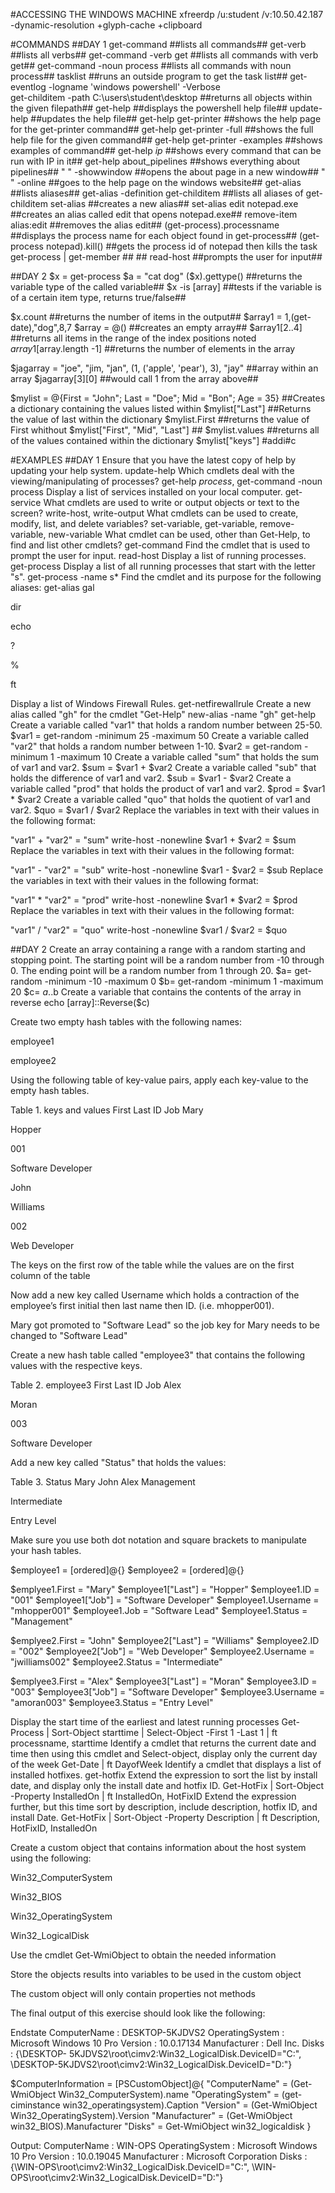 #ACCESSING THE WINDOWS MACHINE
xfreerdp /u:student /v:10.50.42.187 -dynamic-resolution +glyph-cache +clipboard

#COMMANDS
##DAY 1
  get-command                                                       ##lists all commands##
  get-verb                                                          ##lists all verbs##
  get-command -verb get                                             ##lists all commands with verb get##
  get-command -noun process                                         ##lists all commands with noun process##
  tasklist                                                          ##runs an outside program to get the task list##
  get-eventlog -logname 'windows powershell' -Verbose              
  get-childitem -path C:\users\student\desktop                      ##returns all objects within the given filepath##
  get-help                                                          ##displays the powershell help file##
  update-help                                                       ##updates the help file##
  get-help get-printer                                              ##shows the help page for the get-printer command##
  get-help get-printer -full                                        ##shows the full help file for the given command##
    get-help get-printer -examples                                  ##shows examples of command##
    get-help *ip*                                                   ##shows every command that can be run with IP in it##
    get-help about_pipelines                                        ##shows everything about pipelines##
    " " -showwindow                                                 ##opens the about page in a new window##
    " " -online                                                     ##goes to the help page on the windows website##
  get-alias                                                         ##lists aliases##
  get-alias -definition get-childitem                               ##lists all aliases of get-childitem
  set-alias                                                         ##creates a new alias##
    set-alias edit notepad.exe                                      ##creates an alias called edit that opens notepad.exe##
  remove-item alias:edit                                            ##removes the alias edit##
  (get-process).processname                                         ##displays the process name for each object found in get-process##
  (get-process notepad).kill()                                      ##gets the process id of notepad then kills the task
  get-process | get-member                                          ## ##
  read-host                                                         ##prompts the user for input##

##DAY 2
$x = get-process
$a = "cat dog"
($x).gettype()                                                      ##returns the variable type of the called variable##
$x -is [array]                                                      ##tests if the variable is of a certain item type, returns true/false##

$x.count                                                            ##returns the number of items in the output##
$array1 = 1,(get-date),"dog",8,7
$array = @()                                                        ##creates an empty array##
$array1[2..4]                                                       ##returns all items in the range of the index positions noted
$array1[$array.length -1]                                           ##returns the number of elements in the array

$jagarray = "joe", "jim, "jan", (1, ('apple', 'pear'), 3), "jay"    ##array within an array
$jagarray[3][0]                                                     ##would call 1 from the array above##

$mylist = @{First = "John"; Last = "Doe"; Mid = "Bon"; Age = 35}    ##Creates a dictionary containing the values listed within
$mylist["Last"]                                                     ##Returns the value of last within the dictionary
$mylist.First                                                       ##returns the value of First whithout
$mylist["First", "Mid", "Last"]                                     ##
$mylist.values                                                      ##returns all of the values contained within the dictionary
$mylist["keys"]
#addi#c


#EXAMPLES
##DAY 1
Ensure that you have the latest copy of help by updating your help system.
  update-help
Which cmdlets deal with the viewing/manipulating of processes?
  get-help *process*, get-command -noun process
Display a list of services installed on your local computer.
  get-service
What cmdlets are used to write or output objects or text to the screen?
  write-host, write-output
What cmdlets can be used to create, modify, list, and delete variables?
  set-variable, get-variable, remove-variable, new-variable
What cmdlet can be used, other than Get-Help, to find and list other cmdlets?
  get-command
Find the cmdlet that is used to prompt the user for input.
  read-host
Display a list of running processes.
  get-process
Display a list of all running processes that start with the letter "s".
  get-process -name s*
Find the cmdlet and its purpose for the following aliases:
  get-alias
gal

dir

echo

?

%

ft

Display a list of Windows Firewall Rules.
  get-netfirewallrule
Create a new alias called "gh" for the cmdlet "Get-Help"
  new-alias -name "gh" get-help
Create a variable called "var1" that holds a random number between 25-50.
  $var1 = get-random -minimum 25 -maximum 50
Create a variable called "var2" that holds a random number between 1-10.
  $var2 = get-random -minimum 1 -maximum 10
Create a variable called "sum" that holds the sum of var1 and var2.
  $sum = $var1 + $var2
Create a variable called "sub" that holds the difference of var1 and var2.
  $sub = $var1 - $var2
Create a variable called "prod" that holds the product of var1 and var2.
  $prod = $var1 * $var2
Create a variable called "quo" that holds the quotient of var1 and var2.
  $quo = $var1 / $var2
Replace the variables in text with their values in the following format:

"var1" + "var2" = "sum"
write-host -nonewline $var1 + $var2 = $sum
Replace the variables in text with their values in the following format:

"var1" - "var2" = "sub"
write-host -nonewline $var1 - $var2 = $sub
Replace the variables in text with their values in the following format:

"var1" * "var2" = "prod"
write-host -nonewline $var1 * $var2 = $prod
Replace the variables in text with their values in the following format:

"var1" / "var2" = "quo"
write-host -nonewline $var1 / $var2 = $quo

##DAY 2
Create an array containing a range with a random starting and stopping point. The starting point will be a random number from -10 through 0. The ending point will be a random number from 1 through 20.
  $a= get-random -minimum -10 -maximum 0
  $b= get-random -minimum 1 -maximum 20
  $c= $a..$b
Create a variable that contains the contents of the array in reverse
  echo [array]::Reverse($c)

Create two empty hash tables with the following names:

employee1

employee2

Using the following table of key-value pairs, apply each key-value to the empty hash tables.

Table 1. keys and values
First	Last	ID	Job
Mary

Hopper

001

Software Developer

John

Williams

002

Web Developer

The keys on the first row of the table while the values are on the first column of the table

Now add a new key called Username which holds a contraction of the employee’s first initial then last name then ID. (i.e. mhopper001).

Mary got promoted to "Software Lead" so the job key for Mary needs to be changed to "Software Lead"

Create a new hash table called "employee3" that contains the following values with the respective keys.

Table 2. employee3
First	Last	ID	Job
Alex

Moran

003

Software Developer

Add a new key called "Status" that holds the values:

Table 3. Status
Mary	John	Alex
Management

Intermediate

Entry Level

Make sure you use both dot notation and square brackets to manipulate your hash tables.

$employee1 = [ordered]@{}
$employee2 = [ordered]@{}

$emplyee1.First = "Mary"
$employee1["Last"] = "Hopper"
$employee1.ID = "001"
$employee1["Job"] = "Software Developer"
$employee1.Username = "mhopper001"
$employee1.Job = "Software Lead"
$employee1.Status = "Management"

$emplyee2.First = "John"
$employee2["Last"] = "Williams"
$employee2.ID = "002"
$employee2["Job"] = "Web Developer"
$employee2.Username = "jwilliams002"
$employee2.Status = "Intermediate"

$emplyee3.First = "Alex"
$employee3["Last"] = "Moran"
$employee3.ID = "003"
$employee3["Job"] = "Software Developer"
$employee3.Username = "amoran003"
$employee3.Status = "Entry Level"

Display the start time of the earliest and latest running processes
  Get-Process | Sort-Object starttime | Select-Object -First 1 -Last 1 | ft processname, starttime
Identify a cmdlet that returns the current date and time then using this cmdlet and Select-object, display only the current day of the week
  Get-Date | ft DayofWeek
Identify a cmdlet that displays a list of installed hotfixes.
  get-hotfix
Extend the expression to sort the list by install date, and display only the install date and hotfix ID.
  Get-HotFix | Sort-Object -Property InstalledOn | ft InstalledOn, HotFixID
Extend the expression further, but this time sort by description, include description, hotfix ID, and install Date.
  Get-HotFix | Sort-Object -Property Description | ft Description, HotFixID, InstalledOn

Create a custom object that contains information about the host system using the following:

Win32_ComputerSystem

Win32_BIOS

Win32_OperatingSystem

Win32_LogicalDisk

Use the cmdlet Get-WmiObject to obtain the needed information

Store the objects results into variables to be used in the custom object

The custom object will only contain properties not methods

The final output of this exercise should look like the following:

Endstate
ComputerName    : DESKTOP-5KJDVS2
OperatingSystem : Microsoft Windows 10 Pro
Version         : 10.0.17134
Manufacturer    : Dell Inc.
Disks           : {\\DESKTOP-                          5KJDVS2\root\cimv2:Win32_LogicalDisk.DeviceID="C:",
                  \\DESKTOP-5KJDVS2\root\cimv2:Win32_LogicalDisk.DeviceID="D:"}

$ComputerInformation = [PSCustomObject]@{
    "ComputerName" = (Get-WmiObject Win32_ComputerSystem).name
    "OperatingSystem" = (get-ciminstance win32_operatingsystem).Caption
    "Version" = (Get-WmiObject Win32_OperatingSystem).Version
    "Manufacturer" = (Get-WmiObject win32_BIOS).Manufacturer
    "Disks" = Get-WmiObject win32_logicaldisk
}         

Output:
  ComputerName    : WIN-OPS
  OperatingSystem : Microsoft Windows 10 Pro
  Version         : 10.0.19045
  Manufacturer    : Microsoft Corporation
  Disks           : {\\WIN-OPS\root\cimv2:Win32_LogicalDisk.DeviceID="C:", \\WIN-OPS\root\cimv2:Win32_LogicalDisk.DeviceID="D:"}
